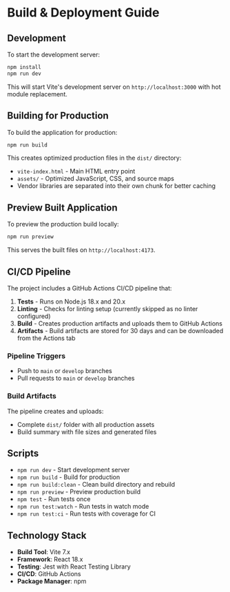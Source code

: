 # Build & Deployment Guide

## Development

To start the development server:

```bash
npm install
npm run dev
```

This will start Vite's development server on `http://localhost:3000` with hot module replacement.

## Building for Production

To build the application for production:

```bash
npm run build
```

This creates optimized production files in the `dist/` directory:
- `vite-index.html` - Main HTML entry point
- `assets/` - Optimized JavaScript, CSS, and source maps
- Vendor libraries are separated into their own chunk for better caching

## Preview Built Application

To preview the production build locally:

```bash
npm run preview
```

This serves the built files on `http://localhost:4173`.

## CI/CD Pipeline

The project includes a GitHub Actions CI/CD pipeline that:

1. **Tests** - Runs on Node.js 18.x and 20.x
2. **Linting** - Checks for linting setup (currently skipped as no linter configured)
3. **Build** - Creates production artifacts and uploads them to GitHub Actions
4. **Artifacts** - Build artifacts are stored for 30 days and can be downloaded from the Actions tab

### Pipeline Triggers

- Push to `main` or `develop` branches
- Pull requests to `main` or `develop` branches

### Build Artifacts

The pipeline creates and uploads:
- Complete `dist/` folder with all production assets
- Build summary with file sizes and generated files

## Scripts

- `npm run dev` - Start development server
- `npm run build` - Build for production
- `npm run build:clean` - Clean build directory and rebuild
- `npm run preview` - Preview production build
- `npm test` - Run tests once
- `npm run test:watch` - Run tests in watch mode
- `npm run test:ci` - Run tests with coverage for CI

## Technology Stack

- **Build Tool**: Vite 7.x
- **Framework**: React 18.x
- **Testing**: Jest with React Testing Library
- **CI/CD**: GitHub Actions
- **Package Manager**: npm